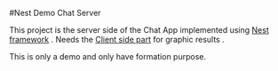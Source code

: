 #Nest Demo Chat Server

This project is the server side of the Chat App implemented using [Nest framework](https://github.com/kamilmysliwiec/nest) . Needs the [Client side part](https://github.com/Pinedo11/nestDemo-ChatClient) for graphic results .

This is only a demo and only have formation purpose.